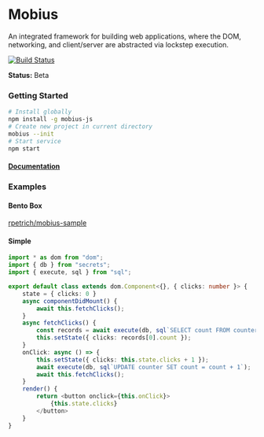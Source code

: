 # Mobius

An integrated framework for building web applications, where the DOM, networking, and client/server are abstracted via lockstep execution.

[![Build Status](https://travis-ci.org/rpetrich/mobius.svg?branch=master)](https://travis-ci.org/rpetrich/mobius)

**Status:** Beta

### Getting Started
```bash
# Install globally
npm install -g mobius-js
# Create new project in current directory
mobius --init
# Start service
npm start
```

#### [Documentation](https://rpetrich.github.io/mobius/globals.html)

### Examples
#### Bento Box
[rpetrich/mobius-sample](https://github.com/rpetrich/mobius-sample)

#### Simple
```typescript
import * as dom from "dom";
import { db } from "secrets";
import { execute, sql } from "sql";

export default class extends dom.Component<{}, { clicks: number }> {
	state = { clicks: 0 }
	async componentDidMount() {
		await this.fetchClicks();
	}
	async fetchClicks() {
		const records = await execute(db, sql`SELECT count FROM counter`);
		this.setState({ clicks: records[0].count });
	}
	onClick: async () => {
		this.setState({ clicks: this.state.clicks + 1 });
		await execute(db, sql`UPDATE counter SET count = count + 1`);
		await this.fetchClicks();
	}
	render() {
		return <button onclick={this.onClick}>
			{this.state.clicks}
		</button>
	}
}
```
